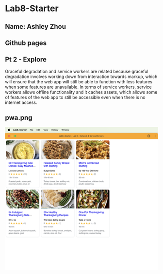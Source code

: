 # Lab8-Starter

## Name: Ashley Zhou

## Github pages

## Pt 2 - Explore
Graceful degradation and service workers are related because graceful degradation involves 
working down from interaction towards markup, which will ensure that the web app will still be able to function with less features when some features are unavailable. In terms of service workers, service workers allows offline functionality and it caches assets, which allows some of features of the web app to still be accessible even when there is no internet access. 

## pwa.png
![pwa.png](./pwa.png)
